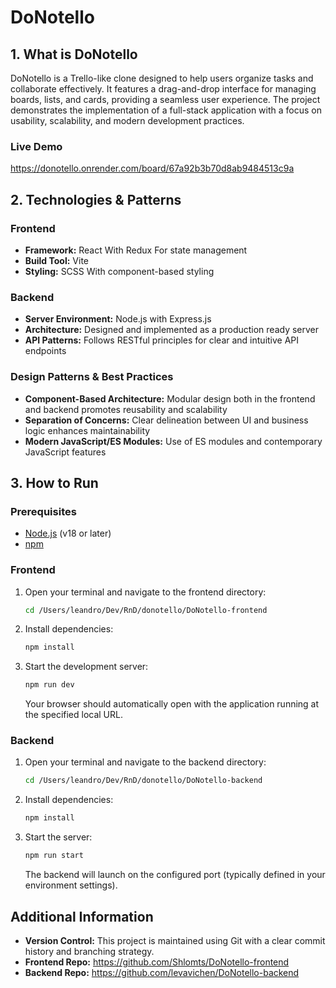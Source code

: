 # DoNotello

## 1. What is DoNotello
DoNotello is a Trello-like clone designed to help users organize tasks and collaborate effectively. It features a drag-and-drop interface for managing boards, lists, and cards, providing a seamless user experience. The project demonstrates the implementation of a full-stack application with a focus on usability, scalability, and modern development practices.

### Live Demo
https://donotello.onrender.com/board/67a92b3b70d8ab9484513c9a

## 2. Technologies & Patterns

### Frontend
- **Framework:** React With Redux For state management
- **Build Tool:** Vite
- **Styling:** SCSS With component-based styling  

### Backend
- **Server Environment:** Node.js with Express.js
- **Architecture:** Designed and implemented as a production ready server  
- **API Patterns:** Follows RESTful principles for clear and intuitive API endpoints

### Design Patterns & Best Practices
- **Component-Based Architecture:** Modular design both in the frontend and backend promotes reusability and scalability  
- **Separation of Concerns:** Clear delineation between UI and business logic enhances maintainability  
- **Modern JavaScript/ES Modules:** Use of ES modules and contemporary JavaScript features  


## 3. How to Run

### Prerequisites
- [Node.js](https://nodejs.org/en/) (v18 or later)
- [npm](https://www.npmjs.com/)

### Frontend
1. Open your terminal and navigate to the frontend directory:
   ```bash
   cd /Users/leandro/Dev/RnD/donotello/DoNotello-frontend
   ```
2. Install dependencies:
   ```bash
   npm install
   ```
3. Start the development server:
   ```bash
   npm run dev
   ```
   Your browser should automatically open with the application running at the specified local URL.

### Backend
1. Open your terminal and navigate to the backend directory:
   ```bash
   cd /Users/leandro/Dev/RnD/donotello/DoNotello-backend
   ```
2. Install dependencies:
   ```bash
   npm install
   ```
3. Start the server:
   ```bash
   npm run start
   ```
   The backend will launch on the configured port (typically defined in your environment settings).

## Additional Information
- **Version Control:** This project is maintained using Git with a clear commit history and branching strategy.
- **Frontend Repo:** https://github.com/Shlomts/DoNotello-frontend
- **Backend Repo:** https://github.com/levavichen/DoNotello-backend
